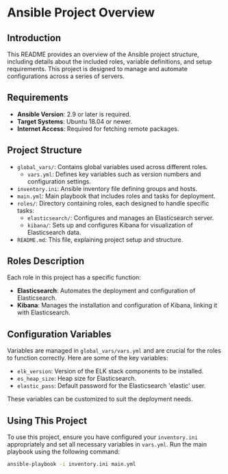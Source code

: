 # Ansible Project Overview

## Introduction
This README provides an overview of the Ansible project structure, including details about the included roles, variable definitions, and setup requirements. This project is designed to manage and automate configurations across a series of servers.

## Requirements
- **Ansible Version**: 2.9 or later is required.
- **Target Systems**: Ubuntu 18.04 or newer.
- **Internet Access**: Required for fetching remote packages.

## Project Structure
- `global_vars/`: Contains global variables used across different roles.
  - `vars.yml`: Defines key variables such as version numbers and configuration settings.
- `inventory.ini`: Ansible inventory file defining groups and hosts.
- `main.yml`: Main playbook that includes roles and tasks for deployment.
- `roles/`: Directory containing roles, each designed to handle specific tasks:
  - `elasticsearch/`: Configures and manages an Elasticsearch server.
  - `kibana/`: Sets up and configures Kibana for visualization of Elasticsearch data.
- `README.md`: This file, explaining project setup and structure.

## Roles Description
Each role in this project has a specific function:
- **Elasticsearch**: Automates the deployment and configuration of Elasticsearch.
- **Kibana**: Manages the installation and configuration of Kibana, linking it with Elasticsearch.

## Configuration Variables
Variables are managed in `global_vars/vars.yml` and are crucial for the roles to function correctly. Here are some of the key variables:
- `elk_version`: Version of the ELK stack components to be installed.
- `es_heap_size`: Heap size for Elasticsearch.
- `elastic_pass`: Default password for the Elasticsearch 'elastic' user.

These variables can be customized to suit the deployment needs.

## Using This Project
To use this project, ensure you have configured your `inventory.ini` appropriately and set all necessary variables in `vars.yml`. Run the main playbook using the following command:
```bash
ansible-playbook -i inventory.ini main.yml
